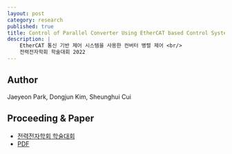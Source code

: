 ```yaml
---
layout: post
category: research
published: true
title: Control of Parallel Converter Using EtherCAT based Control System
description: |
    EtherCAT 통신 기반 제어 시스템을 사용한 컨버터 병렬 제어 <br/>
    전력전자학회 학술대회 2022
---
```

## Author
Jaeyeon Park, Dongjun Kim, Sheunghui Cui

## Proceeding & Paper
- [전력전자학회 학술대회](http://conf2022s.kipe.or.kr/archives/)
- [PDF](https://docs.google.com/viewer?url=http://conf2022s.kipe.or.kr/pdfs/output/OS2.1_%EB%B0%95%EC%9E%AC%EC%97%B0.pdf&embedded=true&a=bi)